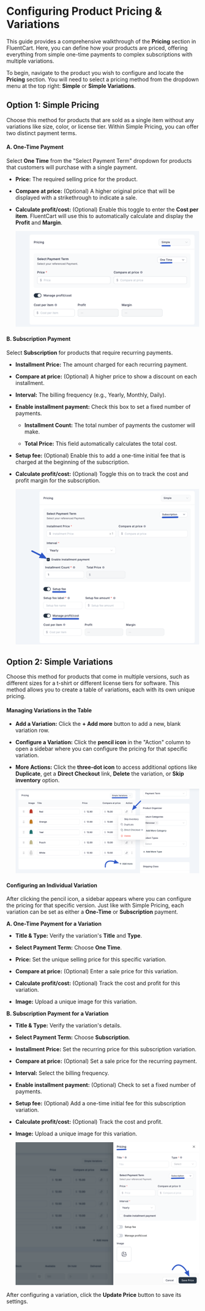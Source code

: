 # Configuring Product Pricing & Variations

This guide provides a comprehensive walkthrough of the **Pricing** section in FluentCart. Here, you can define how your products are priced, offering everything from simple one-time payments to complex subscriptions with multiple variations.

To begin, navigate to the product you wish to configure and locate the **Pricing** section. You will need to select a pricing method from the dropdown menu at the top right: **Simple** or **Simple Variations**.

## Option 1: Simple Pricing

Choose this method for products that are sold as a single item without any variations like size, color, or license tier. Within Simple Pricing, you can offer two distinct payment terms.

#### A. One-Time Payment

Select **One Time** from the "Select Payment Term" dropdown for products that customers will purchase with a single payment.

* **Price:** The required selling price for the product.

* **Compare at price:** (Optional) A higher original price that will be displayed with a strikethrough to indicate a sale.

* **Calculate profit/cost:** (Optional) Enable this toggle to enter the **Cost per item**. FluentCart will use this to automatically calculate and display the **Profit** and **Margin**.

  ![Screenshot of Product Types List Page](/guide/public/images/product-types-creation/product-pricing/one-time-payment.png)

#### B. Subscription Payment

Select **Subscription** for products that require recurring payments.

* **Installment Price:** The amount charged for each recurring payment.

* **Compare at price:** (Optional) A higher price to show a discount on each installment.

* **Interval:** The billing frequency (e.g., Yearly, Monthly, Daily).

* **Enable installment payment:** Check this box to set a fixed number of payments.

  * **Installment Count:** The total number of payments the customer will make.

  * **Total Price:** This field automatically calculates the total cost.

* **Setup fee:** (Optional) Enable this to add a one-time initial fee that is charged at the beginning of the subscription.

* **Calculate profit/cost:** (Optional) Toggle this on to track the cost and profit margin for the subscription.

  ![Screenshot of Product Types List Page](/guide/public/images/product-types-creation/product-pricing/subscription-payment.png)

## Option 2: Simple Variations

Choose this method for products that come in multiple versions, such as different sizes for a t-shirt or different license tiers for software. This method allows you to create a table of variations, each with its own unique pricing.

#### Managing Variations in the Table

* **Add a Variation:** Click the **+ Add more** button to add a new, blank variation row.

* **Configure a Variation:** Click the **pencil icon** in the "Action" column to open a sidebar where you can configure the pricing for that specific variation.

* **More Actions:** Click the **three-dot icon** to access additional options like **Duplicate**, get a **Direct Checkout** link, **Delete** the variation, or **Skip inventory** option. 

  ![Screenshot of Product Types pricing Page](/guide/public/images/product-types-creation/product-pricing/simple-variation.png)

#### Configuring an Individual Variation

After clicking the pencil icon, a sidebar appears where you can configure the pricing for that specific version. Just like with Simple Pricing, each variation can be set as either a **One-Time** or **Subscription** payment.

**A. One-Time Payment for a Variation**

* **Title & Type:** Verify the variation's **Title** and **Type**.

* **Select Payment Term:** Choose **One Time**.

* **Price:** Set the unique selling price for this specific variation.

* **Compare at price:** (Optional) Enter a sale price for this variation.

* **Calculate profit/cost:** (Optional) Track the cost and profit for this variation.

* **Image:** Upload a unique image for this variation.

**B. Subscription Payment for a Variation**

* **Title & Type:** Verify the variation's details.

* **Select Payment Term:** Choose **Subscription**.

* **Installment Price:** Set the recurring price for this subscription variation.

* **Compare at price:** (Optional) Set a sale price for the recurring payment.

* **Interval:** Select the billing frequency.

* **Enable installment payment:** (Optional) Check to set a fixed number of payments.

* **Setup fee:** (Optional) Add a one-time initial fee for this subscription variation.

* **Calculate profit/cost:** (Optional) Track the cost and profit.

* **Image:** Upload a unique image for this variation.

  ![Screenshot of Product Types pricing Page](/guide/public/images/product-types-creation/product-pricing/configure-indivisual-payment.png)

After configuring a variation, click the **Update Price** button to save its settings.
